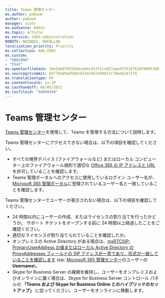 ```yaml
---
title: Teams 管理センター
ms.author: pebaum
author: pebaum
manager: scotv
ms.audience: Admin
ms.topic: article
ms.service: o365-administration
ROBOTS: NOINDEX, NOFOLLOW
localization_priority: Priority
ms.collection: Adm_O365
ms.custom:
- "9002890"
- "5542"
ms.openlocfilehash: 29e54e0f8255b4ce84c433f2cc827aaedf35327626f0095788faef802763bc53
ms.sourcegitcommit: b5f7da89a650d2915dc652449623c78be6247175
ms.translationtype: HT
ms.contentlocale: ja-JP
ms.lasthandoff: 08/05/2021
ms.locfileid: "54049349"
---
```

# <a name="teams-admin-center"></a>Teams 管理センター

[Teams 管理センター](https://docs.microsoft.com/microsoftteams/manage-teams-skypeforbusiness-admin-center)を使用して、Teams を管理する方法について説明します。

Teams 管理センターにアクセスできない場合は、以下の項目を確認してください。

- すべての境界デバイス (ファイアウォールなど) またはローカル コンピューター上のファイアウォール規則で適切な [Office 365 の IP アドレスと URL](https://docs.microsoft.com/Office365/Enterprise/office-365-ip-web-service) を許可していることを確認します。
- Teams 管理ポータルへのアクセスに使用しているログイン ユーザー名が、[Microsoft 365 管理ポータル](https://admin.microsoft.com/Adminportal/Home?source=applauncher#/users)に登録されているユーザー名と一致していることを確認します。

Teams 管理センターでユーザーが表示されない場合は、以下の項目を確認してください。

- 24 時間以内にユーザーの作成、またはライセンスの割り当てを行ったかどうか。 サポート チケットをオープンする前に 24 時間以上経過したことをご確認ください。
- 適切なライセンスが割り当てられていることを確認したか。
- オンプレミスの Active Directory がある場合は、[msRTCSIP-PrimaryUserAddress の値またはローカル Active Directory の ProxyAddresses フィールドの SIP アドレスが一意であり、形式が一致していることを確認します](https://docs.microsoft.com/skypeforbusiness/troubleshoot/online-configuration/msrtcsip-primaryuseraddress-proxyaddaddress) (sip: [Microsoft 365 管理センター](https://admin.microsoft.com/Adminportal/Home?source=applauncher#/users)のユーザーの **Username**)。
- Skype for Business Server の展開を維持し、ユーザーをオンプレミスおよびオンラインに置く場合は、Skype for Business Server コントロール パネルの **「Teams および Skype for Business Online とのハイブリッドのセットアップ」** に従ってください。ユーザーをオンラインに移動します。
